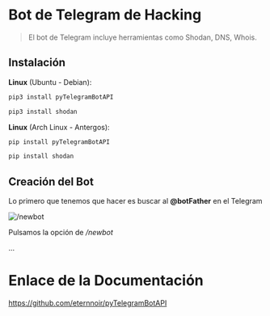 # Bot de Telegram de Hacking
> El bot de Telegram incluye herramientas como Shodan, DNS, Whois.

## Instalación

**Linux** (Ubuntu - Debian):

```sh
pip3 install pyTelegramBotAPI
```

```sh
pip3 install shodan
```

**Linux** (Arch Linux - Antergos):

```sh
pip install pyTelegramBotAPI
```

```sh
pip install shodan
```
## Creación del Bot

Lo primero que tenemos que hacer es buscar al **@botFather** en el Telegram



![/newbot](https://github.com/rubenleon/Bot-de-Telegram/blob/master/img/Telegram-1.jpg)


Pulsamos la opción de */newbot*

...

# Enlace de la Documentación

https://github.com/eternnoir/pyTelegramBotAPI
